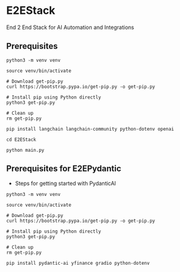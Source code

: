 # E2EStack
End 2 End Stack for AI Automation and Integrations

## Prerequisites

```
python3 -m venv venv

source venv/bin/activate

# Download get-pip.py
curl https://bootstrap.pypa.io/get-pip.py -o get-pip.py

# Install pip using Python directly
python3 get-pip.py

# Clean up
rm get-pip.py

pip install langchain langchain-community python-dotenv openai

cd E2EStack

python main.py

```


## Prerequisites for E2EPydantic 
* Steps for getting started with PydanticAI

```
python3 -m venv venv

source venv/bin/activate

# Download get-pip.py
curl https://bootstrap.pypa.io/get-pip.py -o get-pip.py

# Install pip using Python directly
python3 get-pip.py

# Clean up
rm get-pip.py

pip install pydantic-ai yfinance gradio python-dotenv
```